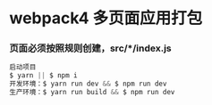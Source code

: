 # webpack4 多页面应用打包
### 页面必须按照规则创建，src/*/index.js
```js
启动项目
$ yarn || $ npm i
开发环境：$ yarn run dev && $ npm run dev
生产环境：$ yarn run build && $ npm run dev
```
